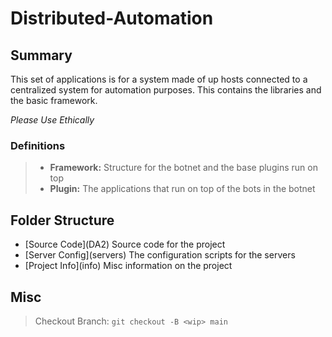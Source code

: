 # Distributed-Automation

## Summary 

This set of applications is for a system made of up hosts connected to a centralized system for automation purposes. 
This contains the libraries and the basic framework. 

<I>Please Use Ethically</I>

### Definitions

> - <b>Framework:</b> Structure for the botnet and the base plugins run on top
> - <b>Plugin:</b> The applications that run on top of the bots in the botnet
## Folder Structure

- [Source Code](DA2\) Source code for the project
- [Server Config](servers\) The configuration scripts for the servers
- [Project Info](info\) Misc information on the project


## Misc

> Checkout Branch: ```git checkout -B <wip> main```